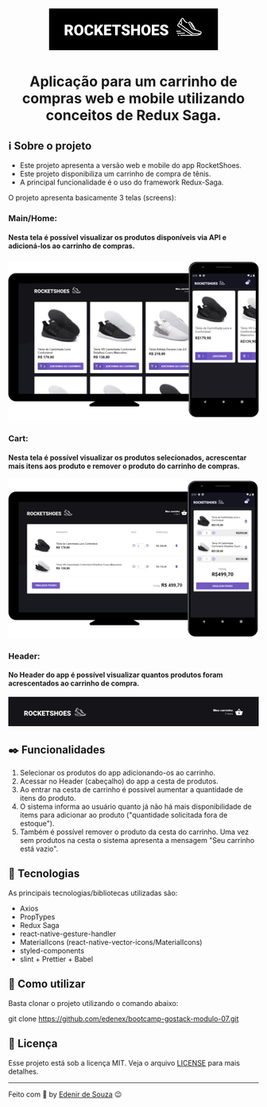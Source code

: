 <h1 align="center">
  <img alt="Logo RocketShoes" src="./mobile/src/assets/screens/logo_rocketshoes.png" />
</h1>

<h1 align="center">
  Aplicação para um carrinho de compras web e mobile utilizando conceitos de Redux Saga. 
</h3>

## :information_source: Sobre o projeto

- Este projeto apresenta a versão web e mobile do app RocketShoes.
- Este projeto disponibiliza um carrinho de compra de tênis.
- A principal funcionalidade é o uso do framework Redux-Saga.

O projeto apresenta basicamente 3 telas (screens):

### Main/Home:

#### Nesta tela é possível visualizar os produtos disponíveis via API e adicioná-los ao carrinho de compras.

<h3>
  <img src="./mobile/src/assets/screens/screen_home.png" alt="Tela Home do App RocketShoes">
</h3>

### Cart:

#### Nesta tela é possível visualizar os produtos selecionados, acrescentar mais itens aos produto e remover o produto do carrinho de compras.

<img src="./mobile/src/assets/screens/screen_cart.png" alt="Tela Cart do App RocketShoes">

### Header:

#### No Header do app é possível visualizar quantos produtos foram acrescentados ao carrinho de compra.

<img src="./mobile/src/assets/screens/screen_web_header.png" alt="Header do App RocketShoes">

## :black_nib: Funcionalidades

1. Selecionar os produtos do app adicionando-os ao carrinho.
2. Acessar no Header (cabeçalho) do app a cesta de produtos.
3. Ao entrar na cesta de carrinho é possivel aumentar a quantidade de itens do produto.
4. O sistema informa ao usuário quanto já não há mais disponibilidade de items para adicionar ao produto ("quantidade solicitada fora de estoque").
5. Também é possível remover o produto da cesta do carrinho. Uma vez sem produtos na cesta o sistema apresenta a mensagem "Seu carrinho está vazio".

## :rocket: Tecnologias

As principais tecnologias/bibliotecas utilizadas são:

- Axios
- PropTypes
- Redux Saga
- react-native-gesture-handler
- MaterialIcons (react-native-vector-icons/MaterialIcons)
- styled-components
- slint + Prettier + Babel

## :construction_worker: Como utilizar

Basta clonar o projeto utilizando o comando abaixo:

git clone https://github.com/edenex/bootcamp-gostack-modulo-07.git

## :memo: Licença

Esse projeto está sob a licença MIT. Veja o arquivo [LICENSE](LICENSE.md) para mais detalhes.

---

Feito com 🧡 by [Edenir de Souza](https://github.com/edenex) 😉
